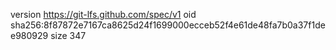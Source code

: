 version https://git-lfs.github.com/spec/v1
oid sha256:8f87872e7167ca8625d24f1699000ecceb52f4e61de48fa7b0a37f1dee980929
size 347
